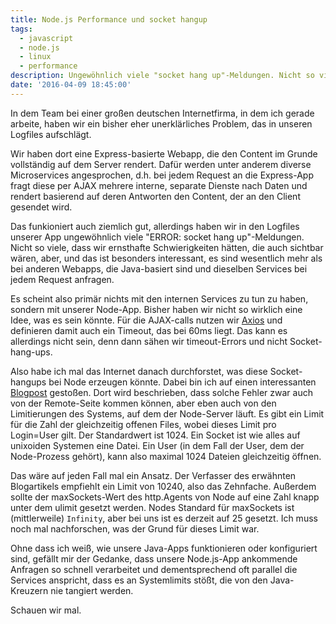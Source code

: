 ```yaml
---
title: Node.js Performance und socket hangup
tags:
  - javascript
  - node.js
  - linux
  - performance
description: Ungewöhnlich viele "socket hang up"-Meldungen. Nicht so viele, dass wir ernsthafte Schwierigkeiten hätten, die auch sichtbar wären, aber, und das ist besonders interessant, es sind wesentlich mehr als bei anderen Webapps, die Java-basiert sind und dieselben Services bei jedem Request anfragen.
date: '2016-04-09 18:45:00'
---
```


In dem Team bei einer großen deutschen Internetfirma, in dem ich gerade arbeite, haben wir ein bisher eher unerklärliches Problem, das in unseren Logfiles aufschlägt.

Wir haben dort eine Express-basierte Webapp, die den Content im Grunde vollständig auf dem Server rendert. Dafür werden unter anderem diverse Microservices angesprochen, d.h. bei jedem Request an die Express-App fragt diese per AJAX mehrere interne, separate Dienste nach Daten und rendert basierend auf deren Antworten den Content, der an den Client gesendet wird.

Das funkioniert auch ziemlich gut, allerdings haben wir in den Logfiles unserer App ungewöhnlich viele "ERROR: socket hang up"-Meldungen. Nicht so viele, dass wir ernsthafte Schwierigkeiten hätten, die auch sichtbar wären, aber, und das ist besonders interessant, es sind wesentlich mehr als bei anderen Webapps, die Java-basiert sind und dieselben Services bei jedem Request anfragen.

Es scheint also primär nichts mit den internen Services zu tun zu haben, sondern mit unserer Node-App. Bisher haben wir nicht so wirklich eine Idee, was es sein könnte. Für die AJAX-calls nutzen wir [Axios](https://github.com/mzabriskie/axios) und definieren damit auch ein Timeout, das bei 60ms liegt. Das kann es allerdings nicht sein, denn dann sähen wir timeout-Errors und nicht Socket-hang-ups. 

Also habe ich mal das Internet danach durchforstet, was diese Socket-hangups bei Node erzeugen könnte. Dabei bin ich auf einen interessanten [Blogpost](http://www.murvinlai.com/remote-http-request.html) gestoßen. Dort wird beschrieben, dass solche Fehler zwar auch von der Remote-Seite kommen können, aber eben auch von den Limitierungen des Systems, auf dem der Node-Server läuft. Es gibt ein Limit für die Zahl der gleichzeitig offenen Files, wobei dieses Limit pro Login=User gilt. Der Standardwert ist 1024. Ein Socket ist wie alles auf unixoiden Systemen eine Datei. Ein User (in dem Fall der User, dem der Node-Prozess gehört), kann also maximal 1024 Dateien gleichzeitig öffnen.

Das wäre auf jeden Fall mal ein Ansatz. Der Verfasser des erwähnten Blogartikels empfiehlt ein Limit von 10240, also das Zehnfache. Außerdem sollte der maxSockets-Wert des http.Agents von Node auf eine Zahl knapp unter dem ulimit gesetzt werden. Nodes Standard für maxSockets ist (mittlerweile) `Infinity`, aber bei uns ist es derzeit auf 25 gesetzt. Ich muss noch mal nachforschen, was der Grund für dieses Limit war. 

Ohne dass ich weiß, wie unsere Java-Apps funktionieren oder konfiguriert sind, gefällt mir der Gedanke, dass unsere Node.js-App ankommende Anfragen so schnell verarbeitet und dementsprechend oft parallel die Services anspricht, dass es an Systemlimits stößt, die von den Java-Kreuzern nie tangiert werden.

Schauen wir mal.
